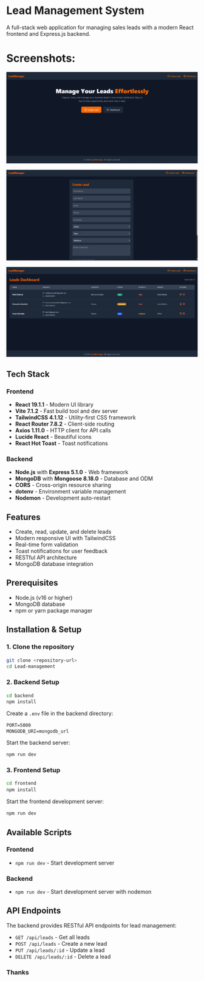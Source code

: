 # Lead Management System

A full-stack web application for managing sales leads with a modern React frontend and Express.js backend.

# Screenshots:

![](<./frontend/public/Lead-management-home%20(2).png>)

![](<./frontend/public/Lead-management-create%20(2).png>)

![](<./frontend/public/Lead-management-dashboard%20(2).png>)

## Tech Stack

### Frontend

- **React 19.1.1** - Modern UI library
- **Vite 7.1.2** - Fast build tool and dev server
- **TailwindCSS 4.1.12** - Utility-first CSS framework
- **React Router 7.8.2** - Client-side routing
- **Axios 1.11.0** - HTTP client for API calls
- **Lucide React** - Beautiful icons
- **React Hot Toast** - Toast notifications

### Backend

- **Node.js** with **Express 5.1.0** - Web framework
- **MongoDB** with **Mongoose 8.18.0** - Database and ODM
- **CORS** - Cross-origin resource sharing
- **dotenv** - Environment variable management
- **Nodemon** - Development auto-restart

## Features

- Create, read, update, and delete leads
- Modern responsive UI with TailwindCSS
- Real-time form validation
- Toast notifications for user feedback
- RESTful API architecture
- MongoDB database integration

## Prerequisites

- Node.js (v16 or higher)
- MongoDB database
- npm or yarn package manager

## Installation & Setup

### 1. Clone the repository

```bash
git clone <repository-url>
cd Lead-management
```

### 2. Backend Setup

```bash
cd backend
npm install
```

Create a `.env` file in the backend directory:

```env
PORT=5000
MONGODB_URI=mongodb_url
```

Start the backend server:

```bash
npm run dev
```

### 3. Frontend Setup

```bash
cd frontend
npm install
```

Start the frontend development server:

```bash
npm run dev
```

## Available Scripts

### Frontend

- `npm run dev` - Start development server

### Backend

- `npm run dev` - Start development server with nodemon

## API Endpoints

The backend provides RESTful API endpoints for lead management:

- `GET /api/leads` - Get all leads
- `POST /api/leads` - Create a new lead
- `PUT /api/leads/:id` - Update a lead
- `DELETE /api/leads/:id` - Delete a lead

### Thanks
